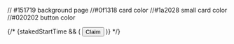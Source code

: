 
// #151719  background page
//#0f1318 card color
//#1a2028 small card color
//#020202 button color

{/* {stakedStartTime && (
          <button className="bg-[#020202] text-white p-2 rounded">
            <Countdown date={START_TIME}>Claim</Countdown>
          </button>
        )} */}